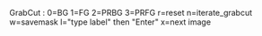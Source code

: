 GrabCut : 
0=BG
1=FG
2=PRBG
3=PRFG
r=reset
n=iterate_grabcut
w=savemask
l="type label" then "Enter"
x=next image